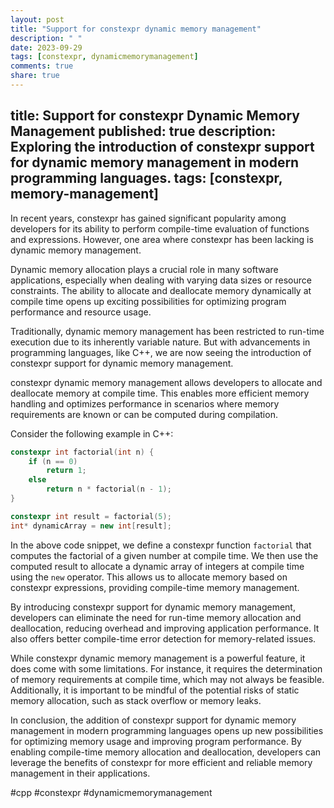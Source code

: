 ```yaml
---
layout: post
title: "Support for constexpr dynamic memory management"
description: " "
date: 2023-09-29
tags: [constexpr, dynamicmemorymanagement]
comments: true
share: true
---
```

title: Support for constexpr Dynamic Memory Management
published: true
description: Exploring the introduction of constexpr support for dynamic memory management in modern programming languages.
tags: [constexpr, memory-management]
---

In recent years, constexpr has gained significant popularity among developers for its ability to perform compile-time evaluation of functions and expressions. However, one area where constexpr has been lacking is dynamic memory management. 

Dynamic memory allocation plays a crucial role in many software applications, especially when dealing with varying data sizes or resource constraints. The ability to allocate and deallocate memory dynamically at compile time opens up exciting possibilities for optimizing program performance and resource usage.

Traditionally, dynamic memory management has been restricted to run-time execution due to its inherently variable nature. But with advancements in programming languages, like C++, we are now seeing the introduction of constexpr support for dynamic memory management.

constexpr dynamic memory management allows developers to allocate and deallocate memory at compile time. This enables more efficient memory handling and optimizes performance in scenarios where memory requirements are known or can be computed during compilation.

Consider the following example in C++:

```cpp
constexpr int factorial(int n) {
    if (n == 0)
        return 1;
    else
        return n * factorial(n - 1);
}

constexpr int result = factorial(5);
int* dynamicArray = new int[result]; 
```

In the above code snippet, we define a constexpr function `factorial` that computes the factorial of a given number at compile time. We then use the computed result to allocate a dynamic array of integers at compile time using the `new` operator. This allows us to allocate memory based on constexpr expressions, providing compile-time memory management.

By introducing constexpr support for dynamic memory management, developers can eliminate the need for run-time memory allocation and deallocation, reducing overhead and improving application performance. It also offers better compile-time error detection for memory-related issues.

While constexpr dynamic memory management is a powerful feature, it does come with some limitations. For instance, it requires the determination of memory requirements at compile time, which may not always be feasible. Additionally, it is important to be mindful of the potential risks of static memory allocation, such as stack overflow or memory leaks.

In conclusion, the addition of constexpr support for dynamic memory management in modern programming languages opens up new possibilities for optimizing memory usage and improving program performance. By enabling compile-time memory allocation and deallocation, developers can leverage the benefits of constexpr for more efficient and reliable memory management in their applications.

#cpp #constexpr #dynamicmemorymanagement